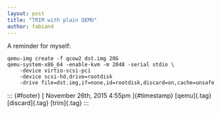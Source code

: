 ```yaml
---
layout: post
title: "TRIM with plain QEMU"
author: fabiand
---
```




A reminder for myself:

    qemu-img create -f qcow2 dst.img 20G
    qemu-system-x86_64 -enable-kvm -m 2048 -serial stdio \
        -device virtio-scsi-pci
        -device scsi-hd,drive=rootdisk
        -drive file=dst.img,if=none,id=rootdisk,discard=on,cache=unsafe

::: {#footer}
[ November 26th, 2015 4:55pm ]{#timestamp} [qemu]{.tag} [discard]{.tag}
[trim]{.tag}
:::
